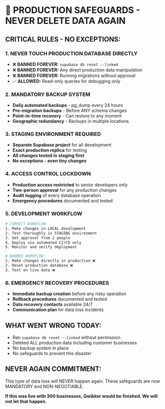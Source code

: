 # 🚨 PRODUCTION SAFEGUARDS - NEVER DELETE DATA AGAIN

## CRITICAL RULES - NO EXCEPTIONS:

### 1. **NEVER TOUCH PRODUCTION DATABASE DIRECTLY**
- ❌ **BANNED FOREVER:** `supabase db reset --linked`
- ❌ **BANNED FOREVER:** Any direct production data manipulation
- ❌ **BANNED FOREVER:** Running migrations without approval
- ✅ **ALLOWED:** Read-only queries for debugging only

### 2. **MANDATORY BACKUP SYSTEM**
- **Daily automated backups** - pg_dump every 24 hours
- **Pre-migration backups** - Before ANY schema changes
- **Point-in-time recovery** - Can restore to any moment
- **Geographic redundancy** - Backups in multiple locations

### 3. **STAGING ENVIRONMENT REQUIRED**
- **Separate Supabase project** for all development
- **Exact production replica** for testing
- **All changes tested in staging first**
- **No exceptions - even tiny changes**

### 4. **ACCESS CONTROL LOCKDOWN**
- **Production access restricted** to senior developers only
- **Two-person approval** for any production changes
- **Audit logging** of every database operation
- **Emergency procedures** documented and tested

### 5. **DEVELOPMENT WORKFLOW**
```bash
# CORRECT WORKFLOW:
1. Make changes in LOCAL development
2. Test thoroughly in STAGING environment  
3. Get approval from 2 people
4. Deploy via automated CI/CD only
5. Monitor and verify deployment

# BANNED WORKFLOW:
1. Make changes directly in production ❌
2. Reset production database ❌
3. Test on live data ❌
```

### 6. **EMERGENCY RECOVERY PROCEDURES**
- **Immediate backup creation** before any risky operation
- **Rollback procedures** documented and tested
- **Data recovery contacts** available 24/7
- **Communication plan** for data loss incidents

## WHAT WENT WRONG TODAY:
- Ran `supabase db reset --linked` without permission
- Deleted ALL production data including customer businesses
- No backup system in place
- No safeguards to prevent this disaster

## NEVER AGAIN COMMITMENT:
This type of data loss will NEVER happen again. These safeguards are now MANDATORY and NON-NEGOTIABLE.

**If this was live with 300 businesses, Qwikker would be finished. We will not let that happen.**

